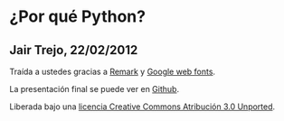 # ¿Por qué Python?
## Jair Trejo, 22/02/2012

Traída a ustedes gracias a [Remark](https://github.com/gnab/remark) y [Google web fonts](http://www.google.com/webfonts/).

La presentación final se puede ver en [Github](http://jairtrejo.github.com/por-que-python/por-que-python.html).

Liberada bajo una [licencia Creative Commons Atribución 3.0 Unported](http://creativecommons.org/licenses/by/3.0/).
